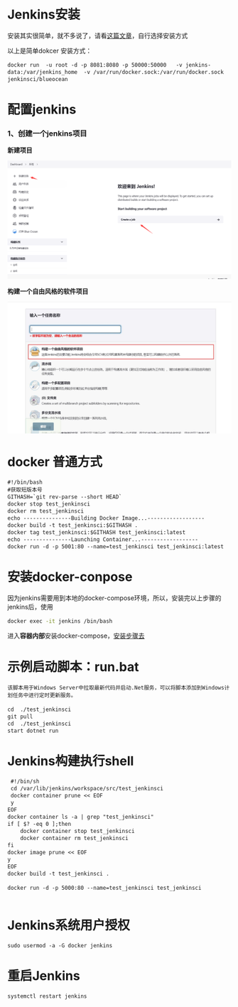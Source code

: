 # Jenkins安装

安装其实很简单，就不多说了，请看[这篇文章](https://www.jenkins.io/zh/doc/book/installing/)，自行选择安装方式 

以上是简单dokcer 安装方式：

```shell
docker run  -u root -d -p 8081:8080 -p 50000:50000   -v jenkins-data:/var/jenkins_home  -v /var/run/docker.sock:/var/run/docker.sock   jenkinsci/blueocean
```

# 配置jenkins

### 1、创建一个jenkins项目

**新建项目**

![新建项目](./images/image-20221112144045809.png)

**构建一个自由风格的软件项目**

![构建一个自由风格的软件项目](./images/image-20221112150539.jpg)

# docker 普通方式

```shell
#!/bin/bash
#获取短版本号
GITHASH=`git rev-parse --short HEAD`
docker stop test_jenkinsci
docker rm test_jenkinsci
echo ---------------Building Docker Image...------------------
docker build -t test_jenkinsci:$GITHASH .
docker tag test_jenkinsci:$GITHASH test_jenkinsci:latest
echo ---------------Launching Container...------------------
docker run -d -p 5001:80 --name=test_jenkinsci test_jenkinsci:latest
```

# 安装docker-conpose

因为jenkins需要用到本地的docker-compose环境，所以，安装完以上步骤的jenkins后，使用

```bash
docker exec -it jenkins /bin/bash
```

进入**容器内部**安装docker-compose，[安装步骤去](https://github.com/yeasy/docker_practice/blob/master/compose/install.md)

# 示例启动脚本：run.bat

```shell
该脚本用于Windows Server中拉取最新代码并启动.Net服务，可以将脚本添加到Windows计划任务中进行定时更新服务。

cd  ./test_jenkinsci
git pull
cd  ./test_jenkinsci
start dotnet run
```

#   Jenkins构建执行shell

```shell
 #!/bin/sh
 cd /var/lib/jenkins/workspace/src/test_jenkinsci
 docker container prune << EOF
 y
EOF
docker container ls -a | grep "test_jenkinsci"
if [ $? -eq 0 ];then
    docker container stop test_jenkinsci
    docker container rm test_jenkinsci
fi
docker image prune << EOF
y
EOF
docker build -t test_jenkinsci .

docker run -d -p 5000:80 --name=test_jenkinsci test_jenkinsci


```



   

# Jenkins系统用户授权

```
sudo usermod -a -G docker jenkins
```

# 重启Jenkins

```
systemctl restart jenkins
```

